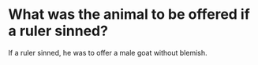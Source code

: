 # What was the animal to be offered if a ruler sinned?

If a ruler sinned, he was to offer a male goat without blemish.
